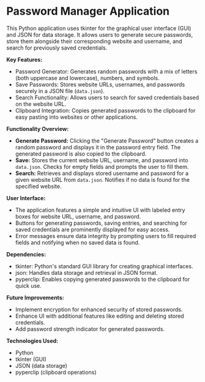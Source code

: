 # Password Manager Application

This Python application uses tkinter for the graphical user interface (GUI) and JSON for data storage. It allows users to generate secure passwords, store them alongside their corresponding website and username, and search for previously saved credentials.

**Key Features:**
* Password Generator: Generates random passwords with a mix of letters (both uppercase and lowercase), numbers, and symbols.
* Save Passwords: Stores website URLs, usernames, and passwords securely in a JSON file (`data.json`).
* Search Functionality: Allows users to search for saved credentials based on the website URL.
* Clipboard Integration: Copies generated passwords to the clipboard for easy pasting into websites or other applications.

**Functionality Overview:**
* **Generate Password:** Clicking the "Generate Password" button creates a random password and displays it in the password entry field. The generated password is also copied to the clipboard.
* **Save:** Stores the current website URL, username, and password into `data.json`. Checks for empty fields and prompts the user to fill them.
* **Search:** Retrieves and displays stored username and password for a given website URL from `data.json`. Notifies if no data is found for the specified website.

**User Interface:**
* The application features a simple and intuitive UI with labeled entry boxes for website URL, username, and password.
* Buttons for generating passwords, saving entries, and searching for saved credentials are prominently displayed for easy access.
* Error messages ensure data integrity by prompting users to fill required fields and notifying when no saved data is found.

**Dependencies:**
* tkinter: Python's standard GUI library for creating graphical interfaces.
* json: Handles data storage and retrieval in JSON format.
* pyperclip: Enables copying generated passwords to the clipboard for quick use.

**Future Improvements:**
* Implement encryption for enhanced security of stored passwords.
* Enhance UI with additional features like editing and deleting stored credentials.
* Add password strength indicator for generated passwords.

**Technologies Used:**
* Python
* tkinter (GUI)
* JSON (data storage)
* pyperclip (clipboard operations)
